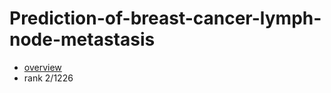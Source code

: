 # Prediction-of-breast-cancer-lymph-node-metastasis

- [overview](https://dacon.io/competitions/official/236011/overview/description)
- rank 2/1226
